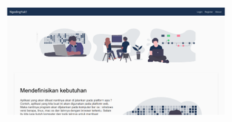 ![Alt Text](https://github.com/Ilyasyasin072/apps-crud-django/blob/master/result/Screenshot_2020-04-12%20Django%20Apps.png)
